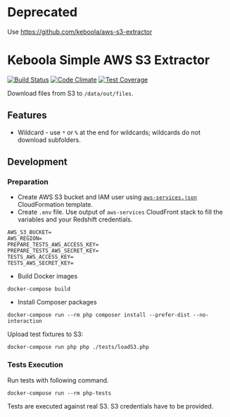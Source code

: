 # Deprecated

Use https://github.com/keboola/aws-s3-extractor

# Keboola Simple AWS S3 Extractor
 
[![Build Status](https://travis-ci.org/keboola/s3-extractor.svg?branch=master)](https://travis-ci.org/keboola/s3-extractor) [![Code Climate](https://codeclimate.com/github/keboola/s3-extractor/badges/gpa.svg)](https://codeclimate.com/github/keboola/s3-extractor) [![Test Coverage](https://codeclimate.com/github/keboola/s3-extractor/badges/coverage.svg)](https://codeclimate.com/github/keboola/s3-extractor)

Download files from S3 to `/data/out/files`. 

## Features
- Wildcard - use `*` or `%` at the end for wildcards; wildcards do not download subfolders.

## Development

### Preparation

- Create AWS S3 bucket and IAM user using [`aws-services.json`](./aws-services.json) CloudFormation template.
- Create `.env` file. Use output of `aws-services` CloudFront stack to fill the variables and your Redshift credentials.
```
AWS_S3_BUCKET=
AWS_REGION=
PREPARE_TESTS_AWS_ACCESS_KEY=
PREPARE_TESTS_AWS_SECRET_KEY=
TESTS_AWS_ACCESS_KEY=
TESTS_AWS_SECRET_KEY=
```

- Build Docker images
```
docker-compose build
```

- Install Composer packages

```
docker-compose run --rm php composer install --prefer-dist --no-interaction
```

Upload test fixtures to S3:
```
docker-compose run php php ./tests/loadS3.php
```

### Tests Execution
Run tests with following command.

```
docker-compose run --rm php-tests
```

Tests are executed against real S3. S3 credentials have to be provided.
